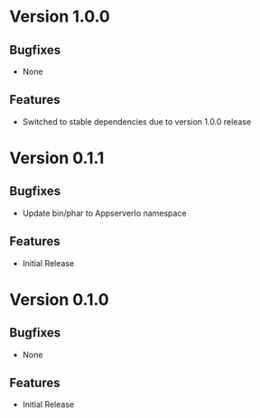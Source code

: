 # Version 1.0.0

## Bugfixes

* None

## Features

* Switched to stable dependencies due to version 1.0.0 release

# Version 0.1.1

## Bugfixes

* Update bin/phar to AppserverIo namespace

## Features

* Initial Release

# Version 0.1.0

## Bugfixes

* None

## Features

* Initial Release